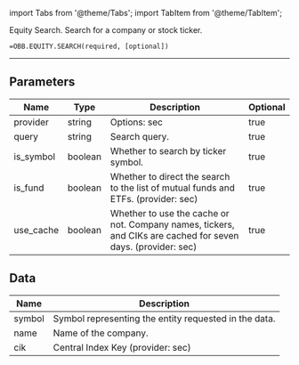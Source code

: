 <!-- markdownlint-disable MD012 MD031 MD033 -->

import Tabs from '@theme/Tabs';
import TabItem from '@theme/TabItem';

Equity Search. Search for a company or stock ticker.

```excel wordwrap
=OBB.EQUITY.SEARCH(required, [optional])
```

---

## Parameters

| Name | Type | Description | Optional |
| ---- | ---- | ----------- | -------- |
| provider | string | Options: sec | true |
| query | string | Search query. | true |
| is_symbol | boolean | Whether to search by ticker symbol. | true |
| is_fund | boolean | Whether to direct the search to the list of mutual funds and ETFs. (provider: sec) | true |
| use_cache | boolean | Whether to use the cache or not. Company names, tickers, and CIKs are cached for seven days. (provider: sec) | true |

## Data

| Name | Description |
| ---- | ----------- |
| symbol | Symbol representing the entity requested in the data.  |
| name | Name of the company.  |
| cik | Central Index Key (provider: sec) |
